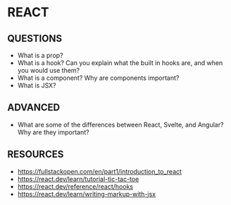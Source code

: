 # REACT

## QUESTIONS

- What is a prop?
- What is a hook? Can you explain what the built in hooks are, and when you would use them?
- What is a component? Why are components important?
- What is JSX?

## ADVANCED
- What are some of the differences between React, Svelte, and Angular? Why are they important?


## RESOURCES

- https://fullstackopen.com/en/part1/introduction_to_react
- https://react.dev/learn/tutorial-tic-tac-toe
- https://react.dev/reference/react/hooks
- https://react.dev/learn/writing-markup-with-jsx